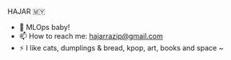 HAJAR 🇲🇾

- 🔭 MLOps baby!
- 📫 How to reach me: <hajarrazip@gmail.com>
- ⚡ I like cats, dumplings & bread, kpop, art, books and space ~
